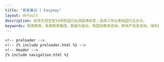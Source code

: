 ```yaml
---
title: "易美事记 | Easymay"
layout: default
description: 前哥大招生官14场校园行巡讲圆满收官；连续三年北美校园行主办方。
keywords: 易美教育，易美教育集团，数据为驱动，构国际教育咨询，房地产信息咨询，海外置业与财富管理，一体的多维度垂直领域服务商，高端教育咨询子品牌和创新型房产咨询服务平台，丰富的海外教育资源和优秀的海外专业化团队作为核心竞争力，一站式留学解决方案，教育规划，留学申请，职业教育，学习规划，考试培训，房产咨询，美国本土留学咨询公信力第一品牌。
---
```


  <div id="wrapper" class="clearfix">

    <!-- preloader -->
    <!-- {% include preloader.html %} -->
    <!-- Header -->
    {% include navigation.html %}
  <div class="main-content">
    <section id="home" class="divider">
      <div class="container-fluid p-0">
        <div id="rev_slider_5_1_wrapper" class="rev_slider_wrapper fullwidthbanner-container" data-alias="test" data-source="gallery" style="margin:0px auto;background:#0c0b09;padding:0px;margin-top:0px;margin-bottom:0px;">
          <!-- START REVOLUTION SLIDER 5.4.7.2 fullwidth mode -->
          <div id="rev_slider_5_1" class="rev_slider fullwidthabanner" style="display:none;" data-version="5.4.7.2">
            <ul>

              <li data-index="rs-12" data-transition="fade" data-slotamount="7,7" data-hideafterloop="0"
                  data-hideslideonmobile="off" data-easein="default,default" data-easeout="default,default"
                  data-masterspeed="300,300" data-thumb="assets/home/Block1/0.jpg" data-rotate="0,0"
                  data-fstransition="fade" data-fsmasterspeed="300" data-fsslotamount="7" data-saveperformance="off"
                  data-title="Welcome" data-param1="" data-param2="" data-param3="" data-param4="" data-param5=""
                  data-param6="" data-param7="" data-param8="" data-param9="" data-param10="" data-description="">

                <!-- MAIN IMAGE -->

                <a href="https://www.toutiao.com/i6649217329915757070" target="_blank" class="customURLOverlay">
                </a>
                <img src="assets/home/Block1/0.jpg" alt="" title="1" width="1920" height="480"
                     data-bgposition="center center" data-bgfit="cover" data-bgrepeat="no-repeat" data-bgparallax="off"
                     class="rev-slidebg" data-no-retina>


                <!-- LAYERS -->

              </li>
              <!-- SLIDE  -->
              <li data-index="rs-27" data-transition="fade" data-slotamount="7" data-hideafterloop="0" data-hideslideonmobile="off"  data-easein="default" data-easeout="default" data-masterspeed="550"  data-thumb="assets/news/slide-1.jpeg"  data-rotate="0"  data-fstransition="fade" data-fsmasterspeed="300" data-fsslotamount="7" data-saveperformance="off"  data-title="Welcome" data-param1="" data-param2="" data-param3="" data-param4="" data-param5="" data-param6="" data-param7="" data-param8="" data-param9="" data-param10="" data-description="">
                <!-- MAIN IMAGE -->
                <img src="assets/news/slide-1.jpeg"  alt="" title="slide-1"  width="1920" height="1080" data-bgposition="center center" data-kenburns="on" data-duration="9000" data-ease="Linear.easeNone" data-scalestart="100" data-scaleend="110" data-rotatestart="0" data-rotateend="0" data-blurstart="0" data-blurend="0" data-offsetstart="0 0" data-offsetend="0 0" data-bgparallax="off" class="rev-slidebg" data-no-retina>
                <!-- LAYERS -->

                <!-- LAYER NR. 1 -->
                <div class="tp-caption   tp-resizeme"
                     id="slide-27-layer-1"
                     data-x="['left','left','left','left']" data-hoffset="['13','13','13','13']"
                     data-y="['top','top','top','top']" data-voffset="['254','254','254','254']"
                     data-fontsize="['45','45','45','41']"
                     data-lineheight="['48','48','48','42']"
                     data-width="['none','none','none','95%']"
                     data-height="none"
                     data-whitespace="['nowrap','nowrap','nowrap','normal']"

                     data-type="text"
                     data-responsive_offset="on"

                     data-frames='[{"delay":530,"speed":400,"frame":"0","from":"x:50px;opacity:0;","to":"o:1;","ease":"Power2.easeOut"},{"delay":"wait","speed":300,"frame":"999","to":"opacity:0;","ease":"Power2.easeOut"}]'
                     data-textAlign="['inherit','inherit','inherit','inherit']"
                     data-paddingtop="[0,0,0,0]"
                     data-paddingright="[0,0,0,0]"
                     data-paddingbottom="[0,0,0,0]"
                     data-paddingleft="[0,0,0,0]"

                     style="z-index: 5; white-space: nowrap; font-size: 45px; line-height: 48px; font-weight: 900; color: #ffffff; letter-spacing: 0px;font-family:Montserrat;">易美数十位藤校招生官顾问委员会 </div>

                <!-- LAYER NR. 2 -->
                <div class="tp-caption   tp-resizeme"
                     id="slide-27-layer-2"
                     data-x="['left','left','left','left']" data-hoffset="['12','12','12','13']"
                     data-y="['top','top','top','top']" data-voffset="['323','323','323','364']"
                     data-lineheight="['26','26','26','24']"
                     data-width="none"
                     data-height="none"
                     data-whitespace="nowrap"

                     data-type="text"
                     data-responsive_offset="on"

                     data-frames='[{"delay":760,"speed":400,"frame":"0","from":"x:50px;opacity:0;","to":"o:1;","ease":"Power2.easeOut"},{"delay":"wait","speed":300,"frame":"999","to":"opacity:0;","ease":"Power2.easeOut"}]'
                     data-textAlign="['inherit','inherit','inherit','inherit']"
                     data-paddingtop="[0,0,0,0]"
                     data-paddingright="[0,0,0,0]"
                     data-paddingbottom="[0,0,0,0]"
                     data-paddingleft="[0,0,0,0]"

                     style="z-index: 6; white-space: nowrap; font-size: 22px; line-height: 26px; font-weight: 400; color: #ffffff; letter-spacing: 0px;font-family:Open Sans;">坐镇美国主场<br>
                  顶级“智囊团”助易美学子决胜千里之外 </div>

                <!-- LAYER NR. 3 -->
                <div class="tp-caption   tp-resizeme"
                     id="slide-27-layer-3"
                     data-x="['left','left','left','left']" data-hoffset="['12','12','12','13']"
                     data-y="['top','top','top','top']" data-voffset="['399','399','399','439']"
                     data-width="none"
                     data-height="none"
                     data-whitespace="nowrap"

                     data-type="text"
                     data-responsive_offset="on"

                     data-frames='[{"delay":1080,"speed":400,"frame":"0","from":"x:50px;opacity:0;","to":"o:1;","ease":"Power2.easeOut"},{"delay":"wait","speed":300,"frame":"999","to":"opacity:0;","ease":"Power2.easeOut"}]'
                     data-textAlign="['inherit','inherit','inherit','inherit']"
                     data-paddingtop="[0,0,0,0]"
                     data-paddingright="[0,0,0,0]"
                     data-paddingbottom="[0,0,0,0]"
                     data-paddingleft="[0,0,0,0]"

                     style="z-index: 7; white-space: nowrap; font-size: 20px; line-height: 22px; font-weight: 400; color: #ffffff; letter-spacing: 0px;font-family:Open Sans;"><a class="qbutton-style icon_right" href="https://mp.weixin.qq.com/s?__biz=MzIzNDUwODI0MQ==&mid=2247487440&idx=1&sn=d1ba1c795ddbafe9d6477b14ffe41138&scene=21#wechat_redirect " target="_blank">了解更多</a> <a class="qbutton-style" href="contact.html" target="_self"><span class="text_wrap">联系我们</span></a> </div>
              </li>

              <!-- SLIDE  -->
              <li data-index="rs-36" data-transition="fade" data-slotamount="7" data-hideafterloop="0" data-hideslideonmobile="off"  data-easein="default" data-easeout="default" data-masterspeed="530"  data-thumb="assets/news/slide-2.png"  data-rotate="0"  data-saveperformance="off"  data-title="Welcome" data-param1="" data-param2="" data-param3="" data-param4="" data-param5="" data-param6="" data-param7="" data-param8="" data-param9="" data-param10="" data-description="">
                <!-- MAIN IMAGE -->
                <img src="assets/news/slide-2.png"  alt="" title="slide-1"  width="1920" height="1080" data-bgposition="center center" data-kenburns="on" data-duration="9000" data-ease="Linear.easeNone" data-scalestart="100" data-scaleend="110" data-rotatestart="0" data-rotateend="0" data-blurstart="0" data-blurend="0" data-offsetstart="0 0" data-offsetend="0 0" data-bgparallax="off" class="rev-slidebg" data-no-retina>
                <!-- LAYERS -->

                <!-- LAYER NR. 4 -->
                <div class="tp-caption   tp-resizeme"
                     id="slide-36-layer-1"
                     data-x="['left','left','left','left']" data-hoffset="['13','13','13','13']"
                     data-y="['top','top','top','top']" data-voffset="['254','254','254','254']"
                     data-fontsize="['45','45','45','40']"
                     data-lineheight="['48','48','48','42']"
                     data-width="['none','none','none','95%']"
                     data-height="none"
                     data-whitespace="['nowrap','nowrap','nowrap','normal']"

                     data-type="text"
                     data-responsive_offset="on"

                     data-frames='[{"delay":530,"speed":400,"frame":"0","from":"y:50px;opacity:0;","to":"o:1;","ease":"Power2.easeOut"},{"delay":"wait","speed":300,"frame":"999","to":"opacity:0;","ease":"Power2.easeOut"}]'
                     data-textAlign="['inherit','inherit','inherit','inherit']"
                     data-paddingtop="[0,0,0,0]"
                     data-paddingright="[0,0,0,0]"
                     data-paddingbottom="[0,0,0,0]"
                     data-paddingleft="[0,0,0,0]"

                     style="z-index: 5; white-space: nowrap; font-size: 45px; line-height: 48px; font-weight: 900; color: #ffffff; letter-spacing: 0px;font-family:Montserrat;">2018年易美再度启程校园行，历时3月遍访美国30所名校 </div>

                <!-- LAYER NR. 5 -->
                <div class="tp-caption   tp-resizeme"
                     id="slide-36-layer-2"
                     data-x="['left','left','left','left']" data-hoffset="['13','13','13','13']"
                     data-y="['top','top','top','top']" data-voffset="['324','324','324','364']"
                     data-lineheight="['26','26','26','24']"
                     data-width="none"
                     data-height="none"
                     data-whitespace="nowrap"

                     data-type="text"
                     data-responsive_offset="on"

                     data-frames='[{"delay":780,"speed":400,"frame":"0","from":"y:50px;opacity:0;","to":"o:1;","ease":"Power2.easeOut"},{"delay":"wait","speed":300,"frame":"999","to":"opacity:0;","ease":"Power2.easeOut"}]'
                     data-textAlign="['inherit','inherit','inherit','inherit']"
                     data-paddingtop="[0,0,0,0]"
                     data-paddingright="[0,0,0,0]"
                     data-paddingbottom="[0,0,0,0]"
                     data-paddingleft="[0,0,0,0]"

                     style="z-index: 6; white-space: nowrap; font-size: 22px; line-height: 26px; font-weight: 400; color: #ffffff; letter-spacing: 0px;font-family:Open Sans;">作为唯一一家美国教育机构
                  <br>
                  受邀参加哈佛大学、宾夕法尼达大学、康奈尔大学、哥伦比亚大学、加州伯克利、密歇根安娜堡等近30所美国名校大型峰会以及宣讲会 </div>

                <!-- LAYER NR. 6 -->
                <div class="tp-caption   tp-resizeme"
                     id="slide-36-layer-3"
                     data-x="['left','left','left','left']" data-hoffset="['13','13','13','13']"
                     data-y="['top','top','top','top']" data-voffset="['399','399','399','439']"
                     data-width="none"
                     data-height="none"
                     data-whitespace="nowrap"

                     data-type="text"
                     data-responsive_offset="on"

                     data-frames='[{"delay":1090,"speed":400,"frame":"0","from":"y:50px;opacity:0;","to":"o:1;","ease":"Power2.easeOut"},{"delay":"wait","speed":300,"frame":"999","to":"opacity:0;","ease":"Power2.easeOut"}]'
                     data-textAlign="['inherit','inherit','inherit','inherit']"
                     data-paddingtop="[0,0,0,0]"
                     data-paddingright="[0,0,0,0]"
                     data-paddingbottom="[0,0,0,0]"
                     data-paddingleft="[0,0,0,0]"

                     style="z-index: 7; white-space: nowrap; font-size: 20px; line-height: 22px; font-weight: 400; color: #ffffff; letter-spacing: 0px;font-family:Open Sans;"><a class="qbutton-style icon_right " href="https://mp.weixin.qq.com/s?__biz=MzIzNDUwODI0MQ==&mid=2247485839&idx=1&sn=3a4151caf22f7b62c82eed3341c60ec6&chksm=e8f41331df839a27b4ce333ad68ddfbe9b4780c1983940e4b4b1e0d240d077db16f4006ad353&mpshare=1&scene=21&srcid=0510IG19F4qxrVzJ1wfZnJfK&key=9387a1ed96c97cc0c8a509bb7838f990786f17f6f939f43536ee5308d7d0d0e305bccccefaedfb526daca2083055a1c6e1fb05e9b0bd1efe66bf664ec59bcc86a00cf32586f54f967005846bab0d330b&ascene=0&uin=MTUxMTAyMTQwMQ==&devicetype=iMac%20MacBookAir7,2%20OSX%20OSX%2010.12.5%20build(16F73)&version=12020610&nettype=WIFI&lang=zh_CN&fontScale=100&pass_ticket=/3ZAS6/XeANfDva3rZ09LcbGj7QwDe8rplDCMo0dUnjlfih7NjBR3iWQ%20Kxvj/I5#wechat_redirect " target="_blank">了解更多</a>
                  <a class="qbutton-style" href="contact.html" target="_self"><span class="text_wrap">联系我们</span></a> </div>
              </li>

              <!-- SLIDE  -->
              <li data-index="rs-37" data-transition="fade" data-slotamount="7" data-hideafterloop="0" data-hideslideonmobile="off"  data-easein="default" data-easeout="default" data-masterspeed="530"  data-thumb="assets/news/slide-3.png"  data-rotate="0"  data-saveperformance="off"  data-title="Welcome" data-param1="" data-param2="" data-param3="" data-param4="" data-param5="" data-param6="" data-param7="" data-param8="" data-param9="" data-param10="" data-description="">
                <!-- MAIN IMAGE -->
                <img src="assets/news/slide-3.png"  alt="" title="slide-1"  width="1920" height="1080" data-bgposition="center center" data-kenburns="on" data-duration="9000" data-ease="Linear.easeNone" data-scalestart="100" data-scaleend="110" data-rotatestart="0" data-rotateend="0" data-blurstart="0" data-blurend="0" data-offsetstart="0 0" data-offsetend="0 0" data-bgparallax="off" class="rev-slidebg" data-no-retina>
                <!-- LAYERS -->

                <!-- LAYER NR. 7 -->
                <div class="tp-caption   tp-resizeme"
                     id="slide-37-layer-1"
                     data-x="['left','left','left','left']" data-hoffset="['13','13','13','13']"
                     data-y="['top','top','top','top']" data-voffset="['254','254','254','254']"
                     data-fontsize="['45','45','45','41']"
                     data-lineheight="['48','48','48','42']"
                     data-width="['none','none','none','95%']"
                     data-height="none"
                     data-whitespace="['nowrap','nowrap','nowrap','normal']"

                     data-type="text"
                     data-responsive_offset="on"

                     data-frames='[{"delay":530,"speed":400,"frame":"0","from":"x:50px;opacity:0;","to":"o:1;","ease":"Power2.easeOut"},{"delay":"wait","speed":300,"frame":"999","to":"opacity:0;","ease":"Power2.easeOut"}]'
                     data-textAlign="['inherit','inherit','inherit','inherit']"
                     data-paddingtop="[0,0,0,0]"
                     data-paddingright="[0,0,0,0]"
                     data-paddingbottom="[0,0,0,0]"
                     data-paddingleft="[0,0,0,0]"

                     style="z-index: 5; white-space: nowrap; font-size: 45px; line-height: 48px; font-weight: 900; color: #ffffff; letter-spacing: 0px;font-family:Montserrat;">2017年度中美投融资峰会 </div>

                <!-- LAYER NR. 8 -->
                <div class="tp-caption   tp-resizeme"
                     id="slide-37-layer-2"
                     data-x="['left','left','left','left']" data-hoffset="['13','13','13','13']"
                     data-y="['top','top','top','top']" data-voffset="['323','323','323','364']"
                     data-lineheight="['26','26','26','24']"
                     data-width="none"
                     data-height="none"
                     data-whitespace="nowrap"

                     data-type="text"
                     data-responsive_offset="on"

                     data-frames='[{"delay":760,"speed":400,"frame":"0","from":"x:50px;opacity:0;","to":"o:1;","ease":"Power2.easeOut"},{"delay":"wait","speed":300,"frame":"999","to":"opacity:0;","ease":"Power2.easeOut"}]'
                     data-textAlign="['inherit','inherit','inherit','inherit']"
                     data-paddingtop="[0,0,0,0]"
                     data-paddingright="[0,0,0,0]"
                     data-paddingbottom="[0,0,0,0]"
                     data-paddingleft="[0,0,0,0]"

                     style="z-index: 6; white-space: nowrap; font-size: 22px; line-height: 26px; font-weight: 400; color: #ffffff; letter-spacing: 0px;font-family:Open Sans;">易美教育作为美国独家教育机构合作方，<br>
                  受邀出席2017年度中美投融资峰会 </div>

                <!-- LAYER NR. 9 -->
                <div class="tp-caption   tp-resizeme"
                     id="slide-37-layer-3"
                     data-x="['left','left','left','left']" data-hoffset="['13','13','13','13']"
                     data-y="['top','top','top','top']" data-voffset="['399','399','399','439']"
                     data-width="none"
                     data-height="none"
                     data-whitespace="nowrap"

                     data-type="text"
                     data-responsive_offset="on"

                     data-frames='[{"delay":1080,"speed":400,"frame":"0","from":"x:50px;opacity:0;","to":"o:1;","ease":"Power2.easeOut"},{"delay":"wait","speed":300,"frame":"999","to":"opacity:0;","ease":"Power2.easeOut"}]'
                     data-textAlign="['inherit','inherit','inherit','inherit']"
                     data-paddingtop="[0,0,0,0]"
                     data-paddingright="[0,0,0,0]"
                     data-paddingbottom="[0,0,0,0]"
                     data-paddingleft="[0,0,0,0]"

                     style="z-index: 7; white-space: nowrap; font-size: 20px; line-height: 22px; font-weight: 400; color: #ffffff; letter-spacing: 0px;font-family:Open Sans;"><a class="qbutton-style icon_right" href="https://mp.weixin.qq.com/s?__biz=MzIzNDUwODI0MQ==&mid=2247485184&idx=1&sn=9c85ecbc4fa22faaf62fbaabace52a67&scene=21#wechat_redirect " target="_blank">了解更多</a>
                  <a class="qbutton-style" href="contact.html" target="_self"><span class="text_wrap">联系我们</span></a> </div>
              </li>

              <!-- SLIDE  -->
              <li data-index="rs-38" data-transition="fade" data-slotamount="7" data-hideafterloop="0" data-hideslideonmobile="off"  data-easein="default" data-easeout="default" data-masterspeed="530"  data-thumb="assets/news/slide-4.png"  data-rotate="0"  data-saveperformance="off"  data-title="Welcome" data-param1="" data-param2="" data-param3="" data-param4="" data-param5="" data-param6="" data-param7="" data-param8="" data-param9="" data-param10="" data-description="">
                <!-- MAIN IMAGE -->
                <img src="assets/news/slide-4.png"  alt="" title="slide-1"  width="1920" height="1080" data-bgposition="center center" data-kenburns="on" data-duration="9000" data-ease="Linear.easeNone" data-scalestart="100" data-scaleend="110" data-rotatestart="0" data-rotateend="0" data-blurstart="0" data-blurend="0" data-offsetstart="0 0" data-offsetend="0 0" data-bgparallax="off" class="rev-slidebg" data-no-retina>
                <!-- LAYERS -->

                <!-- LAYER NR. 10 -->
                <div class="tp-caption   tp-resizeme"
                     id="slide-38-layer-1"
                     data-x="['left','left','left','left']" data-hoffset="['13','13','13','13']"
                     data-y="['top','top','top','top']" data-voffset="['254','254','254','254']"
                     data-fontsize="['45','45','45','41']"
                     data-lineheight="['48','48','48','42']"
                     data-width="['none','none','none','95%']"
                     data-height="none"
                     data-whitespace="['nowrap','nowrap','nowrap','normal']"

                     data-type="text"
                     data-responsive_offset="on"

                     data-frames='[{"delay":530,"speed":400,"frame":"0","from":"y:50px;opacity:0;","to":"o:1;","ease":"Power2.easeOut"},{"delay":"wait","speed":300,"frame":"999","to":"opacity:0;","ease":"Power2.easeOut"}]'
                     data-textAlign="['inherit','inherit','inherit','inherit']"
                     data-paddingtop="[0,0,0,0]"
                     data-paddingright="[0,0,0,0]"
                     data-paddingbottom="[0,0,0,0]"
                     data-paddingleft="[0,0,0,0]"

                     style="z-index: 5; white-space: nowrap; font-size: 45px; line-height: 48px; font-weight: 900; color: #ffffff; letter-spacing: 0px;font-family:Montserrat;">易美独家联合美国名校西北大学 </div>

                <!-- LAYER NR. 11 -->
                <div class="tp-caption   tp-resizeme"
                     id="slide-38-layer-2"
                     data-x="['left','left','left','left']" data-hoffset="['12','12','12','13']"
                     data-y="['top','top','top','top']" data-voffset="['322','323','323','364']"
                     data-lineheight="['26','26','26','24']"
                     data-width="['none','95%','95%','457']"
                     data-height="none"
                     data-whitespace="['nowrap','normal','normal','normal']"

                     data-type="text"
                     data-responsive_offset="on"

                     data-frames='[{"delay":760,"speed":400,"frame":"0","from":"y:50px;opacity:0;","to":"o:1;","ease":"Power2.easeOut"},{"delay":"wait","speed":300,"frame":"999","to":"opacity:0;","ease":"Power2.easeOut"}]'
                     data-textAlign="['inherit','inherit','inherit','inherit']"
                     data-paddingtop="[0,0,0,0]"
                     data-paddingright="[0,0,0,0]"
                     data-paddingbottom="[0,0,0,0]"
                     data-paddingleft="[0,0,0,0]"

                     style="z-index: 6; white-space: nowrap; font-size: 22px; line-height: 26px; font-weight: 400; color: #ffffff; letter-spacing: 0px;font-family:Open Sans;">双方在中国留学生定制化申请模式、专业匹配、生源、国际生奖学金等领域确定了合作框架，并已开展深入合作。 </div>

                <!-- LAYER NR. 12 -->
                <div class="tp-caption   tp-resizeme"
                     id="slide-38-layer-3"
                     data-x="['left','left','left','left']" data-hoffset="['13','13','13','13']"
                     data-y="['top','top','top','top']" data-voffset="['399','399','399','469']"
                     data-width="none"
                     data-height="none"
                     data-whitespace="nowrap"

                     data-type="text"
                     data-responsive_offset="on"

                     data-frames='[{"delay":1080,"speed":400,"frame":"0","from":"y:50px;opacity:0;","to":"o:1;","ease":"Power2.easeOut"},{"delay":"wait","speed":300,"frame":"999","to":"opacity:0;","ease":"Power2.easeOut"}]'
                     data-textAlign="['inherit','inherit','inherit','inherit']"
                     data-paddingtop="[0,0,0,0]"
                     data-paddingright="[0,0,0,0]"
                     data-paddingbottom="[0,0,0,0]"
                     data-paddingleft="[0,0,0,0]"

                     style="z-index: 7; white-space: nowrap; font-size: 20px; line-height: 22px; font-weight: 400; color: #ffffff; letter-spacing: 0px;font-family:Open Sans;"><a class="qbutton-style icon_right" href="https://mp.weixin.qq.com/s?__biz=MzIzNDUwODI0MQ==&mid=2247485383&idx=1&sn=3dc118b1bcc3f4340fd3110c64e97073&chksm=e8f41d79df83946f86294c16b041884e2f8f5128c0aa5695ac0f9f745973b181f96b9468d572&mpshare=1&scene=21&srcid=1229b0BKP1R1c0PgaE7ovY9q#wechat_redirect " target="_blank">了解更多</a>
                  <a class="qbutton-style" href="contact.html" target="_self"><span class="text_wrap">联系我们</span></a> </div>
              </li>

              <!-- SLIDE  -->
              <li data-index="rs-29" data-transition="fade" data-slotamount="7,7" data-hideafterloop="0" data-hideslideonmobile="off"  data-easein="default,default" data-easeout="default,default" data-masterspeed="800"  data-thumb="assets/news/slide-5.png"  data-rotate="0,0"  data-saveperformance="off"  data-title="Welcome" data-param1="" data-param2="" data-param3="" data-param4="" data-param5="" data-param6="" data-param7="" data-param8="" data-param9="" data-param10="" data-description="">
                <!-- MAIN IMAGE -->
                <img src="assets/news/slide-5.png"  alt="" title="2"  width="1920" height="480" data-bgposition="center center" data-bgfit="cover" data-bgrepeat="no-repeat" data-bgparallax="off" class="rev-slidebg" data-no-retina>
                <!-- LAYERS -->
              </li>

              <!-- SLIDE  -->
              <li data-index="rs-30" data-transition="fade" data-slotamount="7,7" data-hideafterloop="0" data-hideslideonmobile="off"  data-easein="default,default" data-easeout="default,default" data-masterspeed="800"  data-thumb="assets/news/slide-6.png"  data-rotate="0,0"  data-saveperformance="off"  data-title="Welcome" data-param1="" data-param2="" data-param3="" data-param4="" data-param5="" data-param6="" data-param7="" data-param8="" data-param9="" data-param10="" data-description="">
                <!-- MAIN IMAGE -->
                <img src="assets/news/slide-6.png"  alt="" title="3"  width="1920" height="480" data-bgposition="center center" data-bgfit="cover" data-bgrepeat="no-repeat" data-bgparallax="off" class="rev-slidebg" data-no-retina>
                <!-- LAYERS -->
              </li>

              <!-- SLIDE  -->
              <li data-index="rs-31" data-transition="fade" data-slotamount="7,7" data-hideafterloop="0" data-hideslideonmobile="off"  data-easein="default,default" data-easeout="default,default" data-masterspeed="800"  data-thumb="assets/news/slide-7.png"  data-rotate="0,0"  data-saveperformance="off"  data-title="Welcome" data-param1="" data-param2="" data-param3="" data-param4="" data-param5="" data-param6="" data-param7="" data-param8="" data-param9="" data-param10="" data-description="">
                <!-- MAIN IMAGE -->
                <img src="assets/news/slide-7.png"  alt="" title="s1"  width="1920" height="480" data-bgposition="center center" data-bgfit="cover" data-bgrepeat="no-repeat" data-bgparallax="off" class="rev-slidebg" data-no-retina>
                <!-- LAYERS -->
              </li>
            </ul>
            <div class="tp-bannertimer tp-bottom" style="visibility: hidden !important;"></div>
          </div>
        </div>
        <!-- END REVOLUTION SLIDER -->
       
      </div>
    </section>
    <section class="news-bg preload">
      <div class="container">
        <div class="section-content pnews-content">
          <div class="row">
            <div class="col-md-12">

              <!-- Portfolio Filter -->
              <div class="portfolio-filter"><a href="#" class="active" data-filter="*">全部</a>
                <a href="#school_lecture" class="" data-filter=".school_lecture">名校易讲坛</a>
                <a href="#company_lecture" class="" data-filter=".company_lecture">名企易讲坛</a>
                <a href="#recruiter" class="" data-filter=".recruiter">招生官解读</a>
                <a href="#easymaynews" class="" data-filter=".easymaynews">易美动态</a>
                <a href="#easymaycases" class="" data-filter=".easymaycases">易美案例</a>
                <a href="#school_showcase" class="" data-filter=".school_showcase">易美校园行</a>
              </div>

              <!-- Portfolio Gallery Grid -->
              <div id="grid" class="gallery-isotope default-animation-effect grid-4 gutter-30 clearfix">

                {% assign sorted = site.articles | sort:"sequence" %}
                {% for case in sorted %}
                {% if case.appear_page contains 'news' %}
                <div class="gallery-item {{case.type}}">
                  <img src="{{case.src}}" alt="" title="" height="172px" width="260px">
                  <div class="image-box-details">
                    <h4 class="title">{{case.title}}</h4>
                    <p class="desc">{{case.description}}</p>
                    <a href="{{case.url}}" target="_blank" class="btn btn-theme-colored">查看详情</a>
                  </div>
                </div>
                 {% endif %}
                 {% endfor %}




           
               <!-- End Portfolio Gallery Grid -->
              </div>
            </div>
          </div>
        </div>
      </div>
    </section>
    {% include footer.html %}
  </div>
</div>

 <script> var revapi5, tpj;
        (function () {
          if (!/loaded|interactive|complete/.test(document.readyState)) document.addEventListener("DOMContentLoaded", onLoad); else onLoad();

          function onLoad() {
            if (tpj === undefined) {
              tpj = jQuery;
              if ("on" == "on") tpj.noConflict();
            }
            if (tpj("#rev_slider_5_1").revolution == undefined) {
              revslider_showDoubleJqueryError("#rev_slider_5_1");
            } else {
              revapi5 = tpj("#rev_slider_5_1").show().revolution({
                sliderType: "standard",
                jsFileLocation: "//credentusa.com/wp-content/plugins/revslider/public/assets/js/",
                sliderLayout: "fullwidth",
                dottedOverlay: "none",
                delay: 4000,
                navigation: {
                  keyboardNavigation: "on",
                  keyboard_direction: "horizontal",
                  mouseScrollNavigation: "off",
                  mouseScrollReverse: "default",
                  onHoverStop: "on",
                  touch: {
                    touchenabled: "on",
                    touchOnDesktop: "off",
                    swipe_threshold: 75,
                    swipe_min_touches: 1,
                    swipe_direction: "horizontal",
                    drag_block_vertical: false
                  },
                  arrows: {
                    style: "hermes",
                    enable: true,
                    hide_onmobile: true,
                    hide_under: 700,
                    hide_onleave: false,
                    tmp: '<div class="tp-arr-allwrapper">  <div class="tp-arr-imgholder"></div>  <div class="tp-arr-titleholder"></div> </div>',
                    left: {h_align: "left", v_align: "center", h_offset: 0, v_offset: 0},
                    right: {h_align: "right", v_align: "center", h_offset: 0, v_offset: 0}
                  }
                },
                visibilityLevels: [1240, 1024, 778, 480],
                gridwidth: 1230,
                gridheight: 650,
                lazyType: "none",
                parallax: {
                  type: "mouse",
                  origo: "enterpoint",
                  speed: 400,
                  speedbg: 0,
                  speedls: 0,
                  levels: [5, 10, 15, 20, 25, 30, 35, 40, 45, 50, 47, 48, 49, 50, 51, 55],
                },
                shadow: 0,
                spinner: "spinner2",
                stopLoop: "off",
                stopAfterLoops: -1,
                stopAtSlide: -1,
                shuffle: "off",
                autoHeight: "off",
                disableProgressBar: "off",
                hideThumbsOnMobile: "on",
                hideSliderAtLimit: 0,
                hideCaptionAtLimit: 0,
                hideAllCaptionAtLilmit: 0,
                debugMode: false,
                fallbacks: {simplifyAll: "off", nextSlideOnWindowFocus: "off", disableFocusListener: false,}
              });
            }
            ; /* END OF revapi call */
          }; /* END OF ON LOAD FUNCTION */
        }()); /* END OF WRAPPING FUNCTION */ </script>